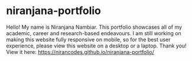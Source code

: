# niranjana-portfolio
Hello! My name is Niranjana Nambiar. This portfolio showcases all of my academic, career and research-based endeavours. I am still working on making this website fully responsive on mobile, so for the best user experience, please view this website on a desktop or a laptop. Thank you!
View it here: https://nirancodes.github.io/niranjana-portfolio/
